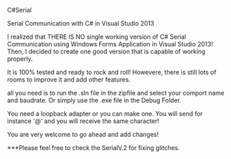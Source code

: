 C#Serial

Serial Communication with C# in Visual Studio 2013


I realized that THERE IS NO single working version of C# Serial Communication using Windows Forms Application in Visual Studio 2013! Then, I decided to create one good version that is capable of working properly.

It is 100% tested and ready to rock and roll! Howevere, there is still lots of rooms to improve it and add other features.

all you need is to run the .sln file in the zipfile and select your comport name and baudrate. Or simply use the .exe file in the Debug Folder.

You need a loopback adapter or you can make one. You will send for instance '@' and you will receive the same character!

You are very welcome to go ahead and add changes!

***Please feel free to check the SerialV.2 for fixing glitches. 
